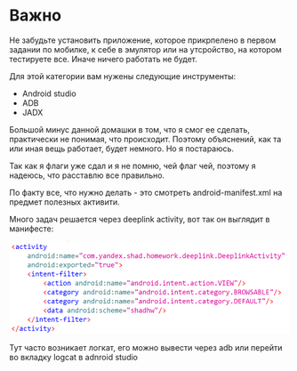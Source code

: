 # Важно

Не забудьте установить приложение, которое прикрпелено в первом задании по мобилке, к себе в эмулятор или на утсройство, на котором тестируете все. Иначе ничего работать не будет. 

Для этой категории вам нужены следующие инструменты:
- Android studio
- ADB
- JADX

Большой минус данной домашки в том, что я смог ее сделать, практически не понимая, что происходит. Поэтому объяснений, как та или иная вещь работает, будет немного. Но я постараюсь.

Так как я флаги уже сдал и я не помню, чей флаг чей, поэтому я надеюсь, что расставлю все правильно.

По факту все, что нужно делать - это смотреть android-manifest.xml на предмет полезных активити.

Много задач решается через deeplink activity, вот так он выглядит в манифесте:

![image](/resourses/mobile3.png)

Тут часто возникает логкат, его можно вывести через adb или перейти во вкладку logcat в adnroid studio
